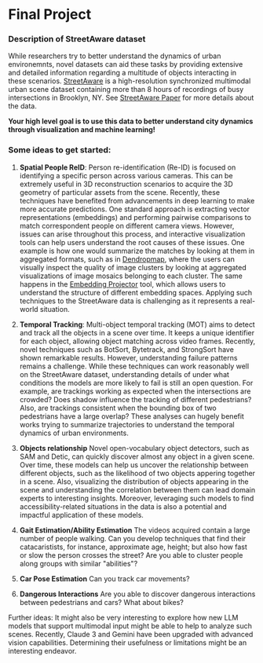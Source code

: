 # Final Project

### Description of StreetAware dataset

While researchers try to better understand the dynamics of urban environemnts, novel datasets can aid these tasks by providing extensive and detailed information regarding a multitude of objects interacting in these scenarios. [StreetAware](https://drive.google.com/drive/u/1/folders/1BPtiIF8gBOoZANAGkwDjJUYakpCUYHM1) is a high-resolution synchronized multimodal urban scene dataset containing more than 8 hours of recordings of busy intersections in Brooklyn, NY. See [StreetAware Paper](https://www.mdpi.com/1424-8220/23/7/3710) for more details about the data.

**Your high level goal is to use this data to better understand city dynamics through visualization and machine learning!**

### Some ideas to get started:

1. **Spatial People ReID**: Person re-identification (Re-ID) is focused on identifying a specific person across various cameras. This can be extremely useful in 3D reconstruction scenarios to acquire the 3D geometry of particular assets from the scene. Recently, these techniques have benefited from advancements in deep learning to make more accurate predictions. One standard approach is extracting vector representations (embeddings) and performing pairwise comparisons to match correspondent people on different camera views. However, issues can arise throughout this process, and interactive visualization tools can help users understand the root causes of these issues. One example is how one would summarize the matches by looking at them in aggregated formats, such as in [Dendropmap](https://arxiv.org/pdf/2205.06935.pdf), where the users can visually inspect the quality of image clusters by looking at aggregated visualizations of image mosaics belonging to each cluster. The same happens in the [Embedding Projector](https://arxiv.org/abs/1611.05469) tool, which allows users to understand the structure of different embedding spaces. Applying such techniques to the StreetAware data is challenging as it represents a real-world situation.  

2. **Temporal Tracking**: Multi-object temporal tracking (MOT) aims to detect and track all the objects in a scene over time. It keeps a unique identifier for each object, allowing object matching across video frames. Recently, novel techniques such as BotSort, Bytetrack, and StrongSort have shown remarkable results. However, understanding failure patterns remains a challenge. While these techniques can work reasonably well on the StreetAware dataset, understanding details of under what conditions the models are more likely to fail is still an open question. For example, are trackings working as expected when the intersections are crowded? Does shadow influence the tracking of different pedestrians? Also, are trackings consistent when the bounding box of two pedestrians have a large overlap? These analyses can hugely benefit works trying to summarize trajectories to understand the temporal dynamics of urban environments. 

3. **Objects relationship** Novel open-vocabulary object detectors, such as SAM and Detic, can quickly discover almost any object in a given scene. Over time, these models can help us uncover the relationship between different objects, such as the likelihood of two objects appering together in a scene. Also, visualizing the distribution of objects appearing in the scene and understanding the correlation between them can lead domain experts to interesting insights. Moreover, leveraging such models to find accessibility-related situations in the data is also a potential and impactful application of these models. 

4. **Gait Estimation/Ability Estimation** The videos acquired contain a large number of people walking. Can you develop techniques that find their catacaristists, for instance, approximate age, height; but also how fast or slow the person crosses the street? Are you able to cluster people along groups with similar "abilities"? 

5. **Car Pose Estimation** Can you track car movements?

6. **Dangerous Interactions** Are you able to discover dangerous interactions between pedestrians and cars? What about bikes? 


Further ideas: It might also be very interesting to explore how new LLM models that support multimodal input might be able to help to analyze such scenes. Recently, Claude 3 and Gemini have been upgraded with advanced vision capabilities. Determining their usefulness or limitations might be an interesting endeavor.
